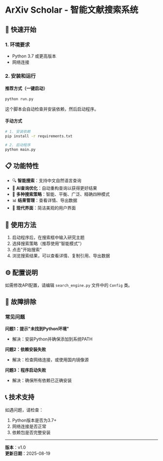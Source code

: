 # ArXiv Scholar - 智能文献搜索系统

## 🚀 快速开始

### 1. 环境要求
- Python 3.7 或更高版本
- 网络连接

### 2. 安装和运行

#### 推荐方式（一键启动）
```bash
python run.py
```
这个脚本会自动检查并安装依赖，然后启动程序。

#### 手动方式
```bash
# 1. 安装依赖
pip install -r requirements.txt

# 2. 启动程序
python main.py
```

## 📋 功能特性

- 🔍 **智能搜索**：支持中文自然语言查询
- 🤖 **AI查询优化**：自动重构查询以获得更好结果
- 🎯 **多种搜索策略**：智能、平衡、广泛、精确四种模式
- 📊 **结果管理**：查看详情、导出数据
- 🎨 **现代界面**：简洁美观的用户界面

## 🎯 使用方法

1. 启动程序后，在搜索框中输入研究主题
2. 选择搜索策略（推荐使用"智能模式"）
3. 点击"开始搜索"
4. 浏览搜索结果，可以查看详情、复制引用、导出数据

## ⚙️ 配置说明

如需修改API配置，请编辑 `search_engine.py` 文件中的 `Config` 类。

## 🔧 故障排除

### 常见问题

**问题1：提示"未找到Python环境"**
- 解决：安装Python并确保添加到系统PATH

**问题2：依赖安装失败**
- 解决：检查网络连接，或使用国内镜像源

**问题3：程序启动失败**
- 解决：确保所有依赖已正确安装

## 📞 技术支持

如遇问题，请检查：
1. Python版本是否为3.7+
2. 网络连接是否正常
3. 依赖包是否完整安装

---

**版本**：v1.0  
**更新日期**：2025-08-19